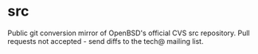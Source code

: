 # src
Public git conversion mirror of OpenBSD's official CVS src repository. Pull requests not accepted - send diffs to the tech@ mailing list.
